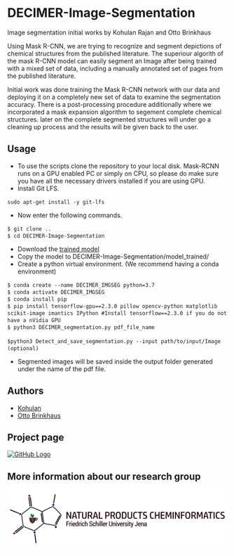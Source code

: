# DECIMER-Image-Segmentation

Image segmentation initial works by Kohulan Rajan and Otto Brinkhaus

Using Mask R-CNN, we are trying to recognize and segment depictions of chemical structures from the published literature. The superiour algorith of the mask R-CNN model can easily segment an Image after being trained with a mixed set of data, including a manually annotated set of pages from the published literature.

Initial work was done training the Mask R-CNN network with our data and deploying it on a completely new set of data to examine the segmentation accuracy. There is a post-processing procedure additionally where we incorporated a mask expansion algorithm to segement complete chemical structures. later on the complete segmented structures will under go a cleaning up process and the results will be given back to the user. 

## Usage

-  To use the scripts clone the repository to your local disk. Mask-RCNN runs on a GPU enabled PC or simply on CPU, so please do make sure you have all the necessary drivers installed if you are using GPU.
- Install Git LFS.

```
sudo apt-get install -y git-lfs
```
- Now enter the following commands.
```
$ git clone ..
$ cd DECIMER-Image-Segmentation
```
- Download the [trained model](https://storage.cloud.google.com/mrcnn-weights/mask_rcnn_molecule.h5)
- Copy the model to DECIMER-Image-Segmentation/model_trained/
- Create a python virtual environment. (We recommend having a conda environment)
```
$ conda create --name DECIMER_IMGSEG python=3.7
$ conda activate DECIMER_IMGSEG
$ conda install pip
$ pip install tensorflow-gpu==2.3.0 pillow opencv-python matplotlib scikit-image imantics IPython #Install tensorflow==2.3.0 if you do not have a nVidia GPU
$ python3 DECIMER_segmentation.py pdf_file_name 

$python3 Detect_and_save_segmentation.py --input path/to/input/Image (optional)
```
- Segmented images will be saved inside the output folder generated under the name of the pdf file.

## Authors 
- [Kohulan](github.com/Kohulan)
- [Otto Brinkhaus](github.com/OBrink)

## Project page

[![GitHub Logo](https://github.com/Kohulan/DECIMER-Image-to-SMILES/blob/master/assets/DECIMER_logo.png?raw=true)](https://kohulan.github.io/Decimer-Official-Site/)
## More information about our research group

[![GitHub Logo](https://github.com/Kohulan/DECIMER-Image-to-SMILES/blob/master/assets/CheminfGit.png?raw=true)](https://cheminf.uni-jena.de)
